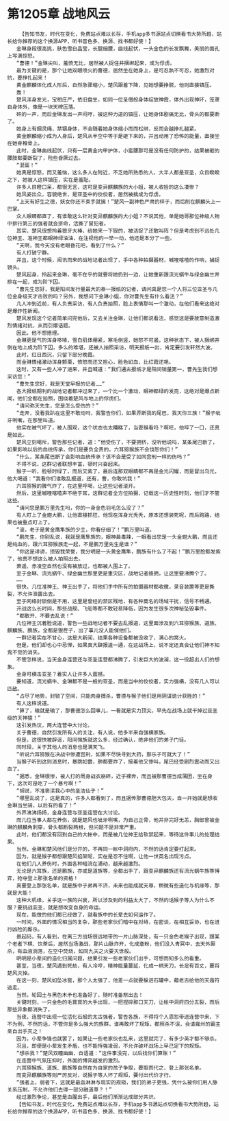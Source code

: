 # 第1205章 战地风云
        【告知书友，时代在变化，免费站点难以长存，手机app多书源站点切换看书大势所趋，站长给你推荐的这个换源APP，听书音色多、换源、找书都好使！】
       金琳身段很高挑，肤色雪白晶莹，长腿细腰，曲线起伏，一头金色的长发飘舞，美丽的面孔上写满惊怒。
       “曹德！”金琳尖叫，羞愤无比，居然被人捉住并捆绑起来，成为俘虏。
       最为关键的是，那个让她双眼喷火的曹德，居然坐在她身上，是可忍孰不可忍，她激烈对抗，要挣扎起来！
       黄金麒麟体化成人形后，自然急骤缩小，楚风跟着下降，见她想要挣脱，他则直接镇压。
       轰！
       楚风浑身发光，宝相庄严，依旧盘坐，如同一位圣僧般身体绽放神霞，体外出现神环，笼罩自身体外，像是一块天碑压落。
       砰的一声，而后金琳发出一声闷哼，被这种力道的镇压，让她身体剧痛无比，骨头的都要断了。
       她身上有捆灵绳，禁锢身体，不会随着她身体缩小而而松绑，反而会越挣扎越紧。
       黄金麒麟缩小成为人身后，楚风从半空中等于是砸下来的，并且动用了恐怖的能量，直接坐在她脊椎骨上。
       此时，金琳曲线起伏，只有一层黄金内甲护体，小蛮腰那可是没有任何防护的，结果被砸的腰肢都要断裂了，险些昏厥过去。
       “混蛋！”
       她真是惊怒，而又羞恼，这么多人在附近，不乏她所熟悉的人，大半人都是亚圣，众目睽睽之下，她被人这样镇压，实在是羞耻。
       许多人目瞪口呆，都很无言，这可是变异麒麟族的大小姐，被人收拾的这么凄惨？
       她风姿出众，容貌绝世，是亚圣中的佼佼者，居然被擒成为俘虏。
       “上天有好生之德，妖女你还不束手就擒！”楚风一副神色严肃的样子，而后削在麒麟头上一巴掌。
       众人眼睛都直了，有谁敢这么针对变异麒麟族的大小姐？不说其他，单是她哥那位神级人物中排行第三的强者就会拼命，活撕了冒犯者。
       其实，楚风很想拎着狼牙大棒，给她来一下狠的，被活捉了还敢叫阵？但是考虑到不远处几位神王、准神王都眼神绿油油，在注视他的一举一动，他还是本分了一些。
       “天啊，我今天没有老眼昏花吧，看到了什么？”
       有人打破宁静。
       并且，这个时候，闻讯而来的战地记者出现了，手中各种拍摄器材，嘁哩喀喳的作响，捕捉镜头。
       楚风起身，拎起来金琳，毫不在乎的就要将她扔到一边，让她重新跟流光蜗牛与绿金幽兰并排在一起，成为阶下囚。
       “曹先生您好，我是阳间发行量最大的泰一报纸的记者，请问真是您一个人将三位亚圣与几位金身级天才击败的吗？另外，我想问下金琳小姐，你对曹先生有什么看法？”
       几人冲到近前，有人负责采访，有人负责拍照，脸上表情那叫一个激动，在他们看来这绝对是爆炸性新闻。
       楚风发现这个记者简单问完他后，又去关注金琳，让他们都说看法，感觉这是要故意制造激烈情绪对抗，从而引爆话题。
       因此，他不想搭理。
       金琳更是气的浑身哆嗦，雪白肌体绷紧，寒毛倒竖，她怒不可遏，这种状态下，被人捆绑并倒在地上成为阶下囚，多么的难堪，还被人拍照采访，明天报纸一出，肯定要引发轩然大波。
       此时，红日西沉，只留下部分晚霞。
       而金琳情绪激动浑身颤栗，愤怒而还又担心，脸色如血，比红霞还艳。
       这时，又有一些人冲了进来，并且喊道：“我们通古报纸才是阳间销量第一，曹先生我们想采访您！”
       “曹先生您好，我是天堂早报的记者……”
       各大报纸期刊的战地记者都冲过来了，一个比一个激动，眼神都绿的发亮，这绝对是爆点新闻，他们全都在拍照，围绕着楚风与地上的俘虏们。
       “请问弥天先生，您是怎么受伤的？”
       “走开，没看我趴在这里不敢动吗，我警告你们，如果弄断我的尾巴，我灭你三族！”猴子呲牙咧嘴，在那里叫道。
       他实在被气坏了，被人围观，这个状态也太糟糕了，当耍猴看吗？啊呸，他啐了一口，还真是如此。
       楚风立刻喝斥，警告那些记者，道：“他受伤了，不要拥挤，没听他说吗，某条尾巴断了，如果影响以后的血统传承，你们是要负全责的，六耳猕猴族不会饶恕你们！”
       “什么，某条尾巴断了会影响血统传承？该不会是受了如同宫刑一样的伤吗？”
       不得不说，这群记者联想丰富，顿时兴奋起来。
       猴子一听，脸顿时绿了，而后又紫了，最后连那双眼睛都不再是金光闪耀，而是冒出乌光，他大喝道：“我看你们谁敢乱报道，还有，曹，你敢坑我！”
       六耳猕猴的脾气炸了，在这里呼喝，让这些记者滚开。
       然后，这里嘁哩喀喳声不绝于耳，这群记者全方位拍摄，记载这一历史性时刻，他们才不管这些。
       “请问您是鹏万里先生吗，你的一身金色羽毛怎么没了？”
       有人盯上了金翅大鹏，让他直接抓狂，他现在浑身光秃秃，原本还想装死呢，而后跑路，结果也被重点盯上了。
       “滚，老子是黄金鹰隼族的少主，你看仔细了！”鹏万里叫道。
       “鹏先生，你别乱说，我就是鹰隼族的，眼神最毒辣，一眼看出您是一头金翅大鹏，而且还是纯血的，跟六耳猕猴族走一起，不是鹏万里先生是谁？”
       “你这是诽谤，损毁我荣誉，我分明是一头黄金鹰隼，鹏族有什么了不起！”鹏万里脸都发紫了，他真不想这么被人拍照出去。
       萧遥、赤凌空自然也没有被放过，也都被人围上了。
       至于金琳、流光蜗牛、绿金幽兰那里更是重灾区，战地记者蜂拥，让这里要沸腾个了。
       ……
       很快，几位准神王、神王出手了，将他们手中所有的拍摄器材都收缴，录音装置等更是撕裂，不允许泄露出去。
       至于网络封锁倒是不用，这里是曾经的禁区残地，有各种莫名的场域干扰，信号不畅通。
       开战这么长时间，那些战舰、飞船等都不敢轻易降临，因为发生很多次神秘坠毁事件。
       “都散开，不要去乱说！”
       几位神王沉着脸说道，警告一些战地记者不要去乱报道，这里面涉及到六耳猕猴族、道族、麒麟族、鹏族，全都是狠茬子，出了事儿没人能保他们。
       一群记者实在不甘心，这是大新闻，结果各种设备都被没收了，满心的窝火。
       但是，他们却也心中忌惮，如果真大肆报道一通，在这战场上，说不定还真会让他们神不知鬼不觉的消失。
       不管怎样说，当天金身连营还与亚圣连营都沸腾了，引发巨大的波澜，这一役超出人们的想象。
       金身可横击亚圣？着实人让许多人震撼。
       要知道，流光蜗牛、金琳都不是一般的亚圣，而是当中的佼佼者，实力强横，没有几人可以匹敌。
       “占尽了地势，封锁了空间，只能肉身搏杀，曹德与猴子他们是用阴谋诡计获胜的！”
       有人这样说道。
       “算了，输就是输了，那曹德怎么回事儿，一看就是实力顶尖，早先在战场上就干掉过亚圣级的天神猿！”
       这引发热议，两大连营中大讨论。
       关于曹德，自然引发所有人的关注，有人说，他多半来自强横家族。
       但是，这很快被辟谣，阳间强族就这么多，经过确认，绝非他们的弟子门徒。
       同时段，关于其他人的消息也是满天飞。
       “听说六耳猕猴在决战中惨遭宫刑，如果不尽快寻到大药，那乐子可就大了！”
       当猴子听到这则消息时，暴跳如雷，肺都要炸了，接着他又惨叫，尾巴经受剧烈震动而又出血了。
       “据悉，金琳很惨，被人打的周身战衣崩碎，近乎裸奔，而且被那曹德当成蒲团，坐在身下，这次可是吃了一个暴亏啊！”
       “胡说，不准亵渎我心中的圣洁仙子！”
       “哪里乱说了，这是真的，许多人都看到了，而且据传那曹德胆大包天，自一开始就是想收金琳当坐骑，以后有的看了！”
       外界沸沸扬扬，金身连营与亚圣连营在大讨论。
       而几位当事人都在养伤，就是楚风也呲牙咧嘴，为自己正骨，他并非完好无恙，胸部曾被金琳的麒麟角刺穿，骨头都断裂两根，但问题不是非常严重。
       此时，他们都没有回到自己的大帐中，而是被几位神王给软禁起来，等待这件事儿的处理结果。
       当然，金琳和楚风他们是分开的，不再同一帐中洞府内，不然的话肯定要打起来。
       因为，就是猴子都想跟楚风掐架呢，实在是忍不住啊，让他一世英名出现污点。
       在他们几人养伤时，外面各种暗流在涌动，越来越激烈。
       无论是六耳族，还是鹏族，亦或是道族等，全都出手了，跟变异麒麟族还有流光蜗牛族等博弈，抢夺登上那张名单的资格！
       真要登上那张名单，就是族中子弟再不济，未来也能成就天尊，稍微有些造化与机缘等，那就是大能！
       这种大机缘，关乎这一族的兴衰，所以涉及到的利益太大了，不然的话猴子等人为什么不服？要挑战亚圣，就是想改变自身的命运。
       现在，能做的他们都已经做了，就看族中的长辈去如何运作了。
       一时间，外面的情况相当的复杂，那些老家伙们暗中在对峙，在密谈，在相互妥协，也在进行凶险的厮杀。
       最起码，有人看到，在离三方战场很远地带的一片山脉深处，有一只金色老猴子出现，跟某个老者下棋、饮茶后，居然当场激战，那片山脉炸开，化成齑粉，他们没入青冥中，去天外厮杀，有血液淌落，在空中焚烧，如同九天之火要灭世般。
       明明是小辈间的造化归属问题，结果引发一些老家伙们出手，可想而知多么的看重。
       甚至，当夜，楚风遇到死劫，有人冷哼，精神能量蔓延，化成一柄天刀，长足有百丈，要将楚风灭掉。
       在这一刻，楚风如坠冰窖，那个人太强了，他差一点就要躲进石罐中，藉老古给他的天遁符逃走。
       当然，轮回土与黑色木矛也准备好了，随时准备祭出去！
       关键时刻，一只金色的毛茸茸的大手出现，一把捏碎那口天刀，让帐中洞府四分五裂，而后那些异象都消失了。
       当夜，连营中出现一位活化石般的太古强者，警告各族，不得将个人恩怨带进连营中来，下不为例，不然的话，不管你是多么强大的族群，谁再敢坏了规矩，都照杀不误，会请雍州的霸主亲自出手灭之！
       因为，小辈争锋也就罢了，如果让一些老家伙也乱来，这里就完了，有多少英才都不够杀。
       况且，即便是小辈发生矛盾，也不能恃强凌弱，不允许破坏战场上早已定下的规矩。
       “想杀我？”楚风双瞳幽幽，自语道：“这件事没完，以后找你们算账！”
       在连营中气氛压抑时，外面的博弈越发的激烈。
       六耳猕猴族、道族、鹏族等自然在为自家的孩子争取，要取而代之，登上那张名单。
       而变异麒麟族等则严厉反对，说猴子等人坏了规矩，要付出代价才行。
       “强者上，弱者下，这就是最血淋淋与现实的规矩，我们的弟子更强，凭什么被你们用人脉关系压制，不允许他们去得一部分融道草？！”
       经过激烈争论，甚至是血腥出手，最后他们渐渐达成部分共识。
       【告知书友，时代在变化，免费站点难以长存，手机app多书源站点切换看书大势所趋，站长给你推荐的这个换源APP，听书音色多、换源、找书都好使！】